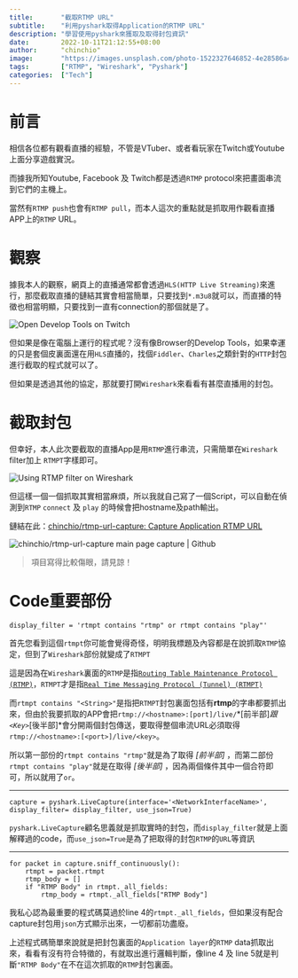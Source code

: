 ```yaml
---
title:       "截取RTMP URL"
subtitle:    "利用pyshark取得Application的RTMP URL"
description: "學習使用pyshark來獲取及取得封包資訊"
date:        2022-10-11T21:12:55+08:00
author:      "chinchio"
image:       "https://images.unsplash.com/photo-1522327646852-4e28586a40dd?ixlib=rb-1.2.1&dl=nicolas-lb-uVSyr0EUaLY-unsplash.jpg&q=80&fm=jpg&crop=entropy&cs=tinysrgb"
tags:        ["RTMP", "Wireshark", "Pyshark"]
categories:  ["Tech"]
---
```


# 前言
相信各位都有觀看直播的經驗，不管是VTuber、或者看玩家在Twitch或Youtube上面分享遊戲實況。

而據我所知Youtube, Facebook 及 Twitch都是透過`RTMP` protocol來把畫面串流到它們的主機上。

當然有`RTMP push`也會有`RTMP pull`，而本人這次的重點就是抓取用作觀看直播APP上的`RTMP` URL。

# 觀察
據我本人的觀察，網頁上的直播通常都會透過`HLS(HTTP Live Streaming)`來進行，那麼截取直播的鏈結其實會相當簡單，只要找到`*.m3u8`就可以，而直播的特徵也相當明顯，只要找到一直有connection的那個就是了。

![Open Develop Tools on Twitch](https://i.imgur.com/iscsr0k.png)

但如果是像在電腦上運行的程式呢？沒有像Browser的Develop Tools，如果幸運的只是套個皮裏面還在用`HLS`直播的，找個`Fiddler`、`Charles`之類針對的`HTTP`封包進行截取的程式就可以了。

但如果是透過其他的協定，那就要打開`Wireshark`來看看有甚麼直播用的封包。

# 截取封包

但幸好，本人此次要截取的直播App是用`RTMP`進行串流，只需簡單在`Wireshark` filter加上 `RTMPT`字樣即可。

![Using `RTMP` filter on `Wireshark`](https://i.imgur.com/Sa4rdSJ.png)

但這樣一個一個抓取其實相當麻煩，所以我就自己寫了一個Script，可以自動在偵測到`RTMP` `connect` 及 `play` 的時候會把hostname及path輸出。

鏈結在此：[chinchio/rtmp-url-capture: Capture Application RTMP URL](https://github.com/chinchio/rtmp-url-capture)

![chinchio/rtmp-url-capture main page capture | Github](https://i.imgur.com/MDXcLIt.png)

> 項目寫得比較傷眼，請見諒！

# Code重要部份
```python=
display_filter = 'rtmpt contains "rtmp" or rtmpt contains "play"'
```
首先您看到這個`rtmpt`你可能會覺得奇怪，明明我標題及內容都是在說抓取`RTMP`協定，但到了`Wireshark`部份就變成了`RTMPT`

這是因為在`Wireshark`裏面的`RTMP`是指[`Routing Table Maintenance Protocol (RTMP)`](https://wiki.wireshark.org/RTMP.md)，`RTMPT`才是指[`Real Time Messaging Protocol (Tunnel) (RTMPT)`](https://wiki.wireshark.org/RTMPT.md)

而`rtmpt contains "<String>"`是指把`RTMPT`封包裏面包括有**rtmp**的字串都要抓出來，但由於我要抓取的APP會把`rtmp://<hostname>:[port]/live/`*[前半部]*跟`<Key>`*[後半部]*會分開兩個封包傳送，要取得整個串流URL必須取得`rtmp://<hostname>:[<port>]/live/<key>`。

所以第一部份的`rtmpt contains "rtmp"`就是為了取得 *[前半部]* ，而第二部份`rtmpt contains "play"`就是在取得 *[後半部]* ，因為兩個條件其中一個合符即可，所以就用了`or`。

---

```python=
capture = pyshark.LiveCapture(interface='<NetworkInterfaceName>', display_filter= display_filter, use_json=True)
```
`pyshark.LiveCapture`顧名思義就是抓取實時的封包，而`display_filter`就是上面解釋過的code，而`use_json=True`是為了把取得的封包`RTMP`的`URL`等資訊

---

```python=
for packet in capture.sniff_continuously():
    rtmpt = packet.rtmpt
    rtmp_body = []
    if "RTMP Body" in rtmpt._all_fields:
        rtmp_body = rtmpt._all_fields["RTMP Body"]
```
我私心認為最重要的程式碼莫過於line 4的`rtmpt._all_fields`，但如果沒有配合capture封包用`json`方式顯示出來，一切都前功盡廢。

上述程式碼簡單來說就是把封包裏面的`Application layer`的`RTMP` data抓取出來，看看有沒有符合特徵的，有就取出進行邏輯判斷，像line 4 及 line 5就是判斷`"RTMP Body"`在不在這次抓取的`RTMP`封包裏面。

